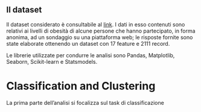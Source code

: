 ## Il dataset

Il dataset considerato è consultabile al [link](https://www.kaggle.com/datasets/aravindpcoder/obesity-or-cvd-risk-classifyregressorcluster/data). 
I dati in esso contenuti sono relativi ai livelli di obesità di alcune persone che hanno partecipato, in forma anonima, ad un sondaggio su una piattaforma web; le risposte fornite sono state elaborate ottenendo un dataset con 17 feature e 2111 record.

Le librerie utilizzate per condurre le analisi sono Pandas, Matplotlib, Seaborn, Scikit-learn e Statsmodels.

# Classification and Clustering

La prima parte dell’analisi si focalizza sul task di classificazione 
